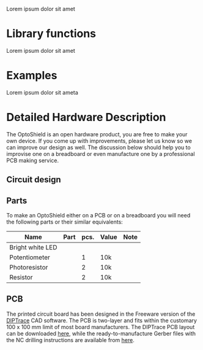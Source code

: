 Lorem ipsum dolor sit amet

# Library functions

Lorem ipsum dolor sit amet

# Examples

Lorem ipsum dolor sit ameta

# Detailed Hardware Description

The OptoShield is an open hardware product, you are free to make your own device. If you come up with improvements, please let us know so we can improve our design as well. The discussion below should help you to improvise one on a breadboard or even manufacture one by a professional PCB making service. 

## Circuit design


## Parts

To make an OptoShield either on a PCB or on a breadboard you will need the following parts or their similar equivalents:

| Name             | Part | pcs.  | Value | Note |
|------------------|------|-------|------|------|
| Bright white LED |      |       |      |      |
| Potentiometer    |      |1      | 10k  |      |
| Photoresistor    |      |2      | 10k  |      |
| Resistor         |      |2      | 10k  |      |


## PCB
The printed circuit board has been designed in the Freeware version of the [DIPTrace](https://diptrace.com/) CAD software. The PCB is two-layer and fits within the customary 100 x 100 mm limit of most board manufacturers. The DIPTrace PCB layout can be downloaded [here](https://www.dropbox.com/s/l34k0mycffbzi9i/OptoShield_PCB.zip?dl=0), while the ready-to-manufacture Gerber files with the NC drilling instructions are available from [here](https://www.dropbox.com/s/x1higxreamekhar/OptoShield_Gerber.zip?dl=0).
